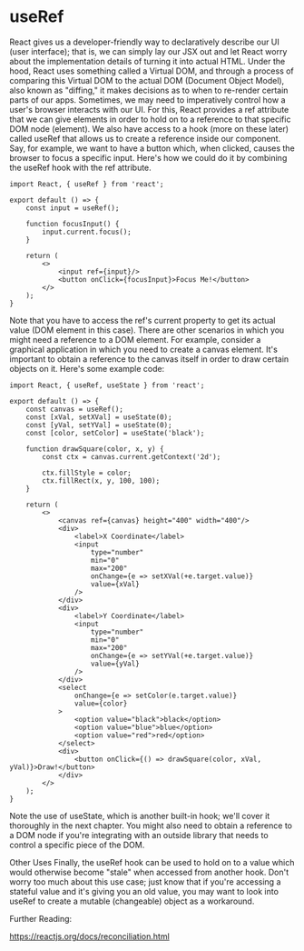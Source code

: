 # useRef 
React gives us a developer-friendly way to declaratively describe our UI (user interface); that is, we can simply lay our JSX out and let React worry about the implementation details of turning it into actual HTML. Under the hood, React uses something called a Virtual DOM, and through a process of comparing this Virtual DOM to the actual DOM (Document Object Model), also known as "diffing," it makes decisions as to when to re-render certain parts of our apps. Sometimes, we may need to imperatively control how a user's browser interacts with our UI. For this, React provides a ref attribute that we can give elements in order to hold on to a reference to that specific DOM node (element). We also have access to a hook (more on these later) called useRef that allows us to create a reference inside our component. Say, for example, we want to have a button which, when clicked, causes the browser to focus a specific input. Here's how we could do it by combining the useRef hook with the ref attribute.
```
import React, { useRef } from 'react';
 
export default () => {
    const input = useRef();
 
    function focusInput() {
        input.current.focus();
    }
 
    return (
        <>
            <input ref={input}/>
            <button onClick={focusInput}>Focus Me!</button>
        </>
    );
}
```
Note that you have to access the ref's current property to get its actual value (DOM element in this case). There are other scenarios in which you might need a reference to a DOM element. For example, consider a graphical application in which you need to create a canvas element. It's important to obtain a reference to the canvas itself in order to draw certain objects on it. Here's some example code:
```
import React, { useRef, useState } from 'react';
 
export default () => {
    const canvas = useRef();
    const [xVal, setXVal] = useState(0);
    const [yVal, setYVal] = useState(0);
    const [color, setColor] = useState('black');
 
    function drawSquare(color, x, y) {
        const ctx = canvas.current.getContext('2d');
 
        ctx.fillStyle = color;
        ctx.fillRect(x, y, 100, 100);
    }
 
    return (
        <>
            <canvas ref={canvas} height="400" width="400"/>
            <div>
                <label>X Coordinate</label>
                <input
                    type="number"
                    min="0"
                    max="200"
                    onChange={e => setXVal(+e.target.value)}
                    value={xVal}
                />
            </div>
            <div>
                <label>Y Coordinate</label>
                <input
                    type="number"
                    min="0"
                    max="200"
                    onChange={e => setYVal(+e.target.value)}
                    value={yVal}
                />
            </div>
            <select
                onChange={e => setColor(e.target.value)}
                value={color}
            >
                <option value="black">black</option>
                <option value="blue">blue</option>
                <option value="red">red</option>
            </select>
            <div>
                <button onClick={() => drawSquare(color, xVal, yVal)}>Draw!</button>
            </div>
        </>
    );
}
```
Note the use of useState, which is another built-in hook; we'll cover it thoroughly in the next chapter. You might also need to obtain a reference to a DOM node if you're integrating with an outside library that needs to control a specific piece of the DOM.

Other Uses
Finally, the useRef hook can be used to hold on to a value which would otherwise become "stale" when accessed from another hook. Don't worry too much about this use case; just know that if you're accessing a stateful value and it's giving you an old value, you may want to look into useRef to create a mutable (changeable) object as a workaround.

Further Reading:

https://reactjs.org/docs/reconciliation.html